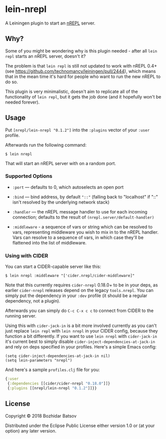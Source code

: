 # lein-nrepl

A Leiningen plugin to start an [nREPL][] server.

## Why?

Some of you might be wondering why is this plugin needed - after all `lein repl` starts an
nREPL server, doesn't it?

The problem is that `lein repl` is still not updated to work with
nREPL 0.4+ (see https://github.com/technomancy/leiningen/pull/2444),
which means that in the mean time it's hard for people who want to run
the new nREPL to do so.

This plugin is very minimalistic, doesn't aim to replicate all of the
functionality of `lein repl`, but it gets the job done (and it hopefully won't be needed
forever).

## Usage

Put `[nrepl/lein-nrepl "0.1.2"]` into the `:plugins` vector of your `:user`
profile.

Afterwards run the following command:

    $ lein nrepl

That will start an nREPL server with on a random port.

### Supported Options

* `:port` — defaults to 0, which autoselects an open port

* `:bind` — bind address, by default `"::"` (falling back to "localhost" if
  "::" isn't resolved by the underlying network stack)

* `:handler` — the nREPL message handler to use for each incoming connection;
  defaults to the result of `(nrepl.server/default-handler)`

* `:middleware` - a sequence of vars or string which can be resolved to vars,
representing middleware you wish to mix in to the nREPL handler. Vars can
resolve to a sequence of vars, in which case they'll be flattened into the
list of middleware.

### Using with CIDER

You can start a CIDER-capable server like this:

    $ lein nrepl :middleware "['cider.nrepl/cider-middleware]"

Note that this currently requires `cider-nrepl` 0.18.0+ to be in your deps,
as earlier `cider-nrepl` releases depend on the legacy `tools.nrepl`. You can simply put
the dependency in your `:dev` profile (it should be a regular dependency, not a plugin).

Afterwards you can simply do `C-c C-x c c` to connect from CIDER to the running server.

Using this with `cider-jack-in` is a bit more involved currently as
you can't just replace `lein repl` with `lein nrepl` in your CIDER
config, because they function a bit differently.  If you want to use
`lein nrepl` with `cider-jack-in` it's current best to simply disable
`cider-inject-dependencies-at-jack-in` and rely on deps specified in
your profiles. Here's a simple Emacs config:

```
(setq cider-inject-dependencies-at-jack-in nil)
(setq lein-parameters "nrepl")
```

And here's a sample `profiles.clj` file for you:

``` clojure
{:user
 {:dependencies [[cider/cider-nrepl "0.18.0"]]}
 {:plugins [[nrepl/lein-nrepl "0.1.2"]]}}
```

## License

Copyright © 2018 Bozhidar Batsov

Distributed under the Eclipse Public License either version 1.0 or (at
your option) any later version.

[nREPL]: https://github.com/nrepl/nREPL
